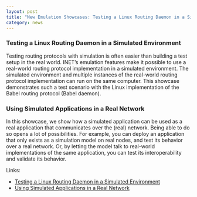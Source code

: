 ```yaml
---
layout: post
title: "New Emulation Showcases: Testing a Linux Routing Daemon in a Simulated Environment; Using Simulated Applications in a Real Network"
category: news
---
```


### Testing a Linux Routing Daemon in a Simulated Environment

Testing routing protocols with simulation is often easier than building a test
setup in the real world. INET’s emulation features make it possible to use a
real-world routing protocol implementation in a simulated environment. The simulated
environment and multiple instances of the real-world routing protocol implementation
can run on the same computer. This showcase demonstrates such a test scenario with
the Linux implementation of the Babel routing protocol (Babel daemon).


### Using Simulated Applications in a Real Network

In this showcase, we show how a simulated application can be used as a real application
that communicates over the (real) network. Being able to do so opens a lot of possibilities.
For example, you can deploy an application that only exists as a simulation model on real nodes,
and test its behavior over a real network. Or, by letting the model talk to real-world
implementations of the same application, you can test its interoperability and validate its behavior.

Links:
* [Testing a Linux Routing Daemon in a Simulated Environment](https://inet.omnetpp.org/docs/showcases/emulation/babel/doc/)
* [Using Simulated Applications in a Real Network](https://inet.omnetpp.org/docs/showcases/emulation/voip/doc/)